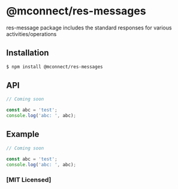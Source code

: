 # @mconnect/res-messages

res-message package includes the standard responses for various activities/operations

## Installation

```sh
$ npm install @mconnect/res-messages
```

## API

```js
// Coming soon

const abc = 'test';
console.log('abc: ', abc);

```

## Example

```js
// Coming soon

const abc = 'test';
console.log('abc: ', abc);


```

### [MIT Licensed]
